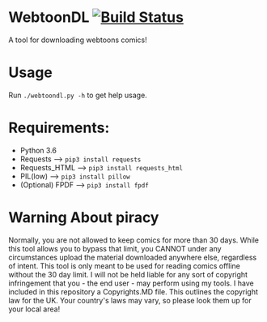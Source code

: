 # WebtoonDL [![Build Status](https://travis-ci.com/Hacksawfred3232/WebToonDL-Travis.svg?branch=master)](https://travis-ci.com/Hacksawfred3232/WebToonDL-Travis)
A tool for downloading webtoons comics!

# Usage
Run `./webtoondl.py -h` to get help usage. 

# Requirements:
- Python 3.6
- Requests --> `pip3 install requests`
- Requests_HTML --> `pip3 install requests_html`
- PIL(low) --> `pip3 install pillow`
- (Optional) FPDF --> `pip3 install fpdf`

# Warning About piracy
Normally, you are not allowed to keep comics for more than 30 days. While this tool allows you to bypass that limit, you CANNOT under any circumstances upload the material downloaded anywhere else, regardless of intent. This tool is only meant to be used for reading comics offline without the 30 day limit. I will not be held liable for any sort of copyright infringement that you - the end user - may perform using my tools.
I have included in this repository a Copyrights.MD file. This outlines the copyright law for the UK. Your country's laws may vary, so please look them up for your local area!
